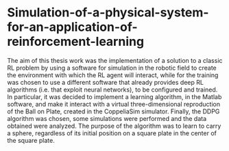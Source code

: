 # Simulation-of-a-physical-system-for-an-application-of-reinforcement-learning
The aim of this thesis work was the implementation of a solution to a classic RL problem by using a software for simulation in the robotic field to create the environment with which the RL agent will interact, while for the training was chosen to use a different software that already provides deep RL algorithms (i.e. that exploit neural networks), to be configured and trained. In particular, it was decided to implement a learning algorithm, in the Matlab software, and make it interact with a virtual three-dimensional reproduction of the Ball on Plate, created in the CoppeliaSim simulator. Finally, the DDPG algorithm was chosen, some simulations were performed and the data obtained were analyzed. The purpose of the algorithm was to learn to carry a sphere, regardless of its initial position on a square plate in the center of the square plate.
